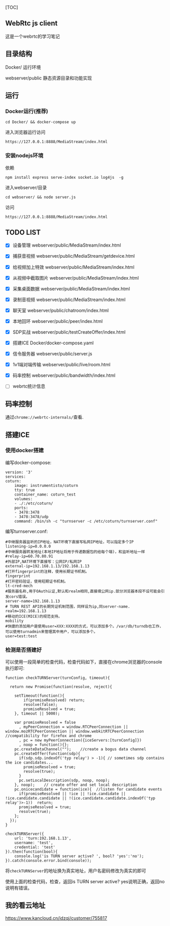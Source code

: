 [TOC]
## WebRtc js client
这是一个webrtc的学习笔记

## 目录结构
Docker/  运行环境

webserver/public 静态资源目录和功能实现

## 运行
### Docker运行(推荐)
```
cd Docker/ && docker-compose up 
```
进入浏览器运行访问
```
https://127.0.0.1:8888/MediaStream/index.html
```
### 安装nodejs环境
依赖
```
npm install express serve-index socket.io log4js  -g
```
进入webserver/目录
```
cd webserver/ && node server.js
```
访问
```
https://127.0.0.1:8888/MediaStream/index.html
```

## TODO LIST
- [x] 设备管理 webserver/public/MediaStream/index.html

- [x] 捕获音视频 webserver/public/MediaStream/getdevice.html

- [x] 给视频加上特效 webserver/public/MediaStream/index.html

- [x] 从视频中截取图片 webserver/public/MediaStream/index.html

- [x] 采集桌面数据 webserver/public/MediaStream/index.html

- [x] 录制音视频 webserver/public/MediaStream/index.html

- [x] 聊天室 webserver/public/chatroom/index.html

- [x] 本地回环 webserver/public/peer/index.html

- [x] SDP实战 webserver/public/testCreateOffer/index.html

- [x] 搭建ICE Docker/docker-compose.yaml

- [x] 信令服务器 webserver/public/server.js

- [x] 1v1端对端传输 webserver/public/live/room.html

- [x] 码率控制 webserver/public/bandwidth/index.html

- [ ]  webrtc统计信息

## 码率控制
通过`chrome://webrtc-internals/`查看.

## 搭建ICE
### 使用docker搭建
编写docker-compose:
```
version: '3'
services:
coturn:
    image: instrumentisto/coturn
    tty: true
    container_name: coturn_test
    volumes:
    - ./:/etc/coturn/
    ports:
    - 3478:3478
    - 3478:3478/udp
    command: /bin/sh -c "turnserver -c /etc/coturn/turnserver.conf"
```
编写turnserver.conf:
```
#中继服务器监听的IP地址，NAT环境下直接写私网IP地址，可以指定多个IP
listening-ip=0.0.0.0
#中继服务器转发地址(本地IP地址将用于传递数据包的给每个端)，和监听地址一样
#relay-ip=60.70.80.91
#外部IP,NAT环境下直接写：公网IP/私网IP
external-ip=192.168.1.13/192.168.1.13
#打开fingerprint的注释，使用长期证书机制。
fingerprint
#打开密码验证，使用短期证书机制。
lt-cred-mech
#服务器名称,用于OAuth认证,默认和realm相同,直接填公网ip.部分浏览器本段不设可能会引发cors错误。
server-name=192.168.1.13
# TURN REST API的长期凭证机制范围，同样设为ip,同server-name.
realm=192.168.1.13
#移动的ICE(MICE)的规范支持。
mobility
#快捷的添加用户是使用user=XXX:XXXX的方式，可以添加多个。/var/db/turndb也工作，可以使用turnadmin来管理其中用户，可以添加多个。
user=test:test
```
### 检测是否搭建好
可以使用一段简单的检查代码，检查代码如下，直接在chrome浏览器的console执行即可:

```
function checkTURNServer(turnConfig, timeout){ 

  return new Promise(function(resolve, reject){

    setTimeout(function(){
        if(promiseResolved) return;
        resolve(false);
        promiseResolved = true;
    }, timeout || 5000);

    var promiseResolved = false
      , myPeerConnection = window.RTCPeerConnection || window.mozRTCPeerConnection || window.webkitRTCPeerConnection   //compatibility for firefox and chrome
      , pc = new myPeerConnection({iceServers:[turnConfig]})
      , noop = function(){};
    pc.createDataChannel("");    //create a bogus data channel
    pc.createOffer(function(sdp){
      if(sdp.sdp.indexOf('typ relay') > -1){ // sometimes sdp contains the ice candidates...
        promiseResolved = true;
        resolve(true);
      }
      pc.setLocalDescription(sdp, noop, noop);
    }, noop);    // create offer and set local description
    pc.onicecandidate = function(ice){  //listen for candidate events
      if(promiseResolved || !ice || !ice.candidate || !ice.candidate.candidate || !(ice.candidate.candidate.indexOf('typ relay')>-1))  return;
      promiseResolved = true;
      resolve(true);
    };
  });   
}

checkTURNServer({
    url: 'turn:192.168.1.13',
    username: 'test',
    credential: 'test'
}).then(function(bool){
    console.log('is TURN server active? ', bool? 'yes':'no');
}).catch(console.error.bind(console));
```

将`checkTURNServer`的地址换为真实地址，用户名密码修改为真实的即可

使用上面的检查代码，检查，返回is TURN server active? yes说明正确，返回no说明有错误。

## 我的看云地址
https://www.kancloud.cn/idzqj/customer/755817


